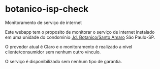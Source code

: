 # botanico-isp-check
Monitoramento de serviço de internet

Este webapp tem o proposito de monitorar o serviço de internet instalado em uma unidade do condominio [Jd. Botanico/Santo Amaro](https://goo.gl/maps/ykwxc1464ekiS8HT8) São Paulo-SP. 

O provedor atual é Claro e o monitoramento é realizado a nível cliente/consumidor sem nenhum outro vínculo.

O serviço é disponibilizado sem nenhum tipo de garantia.
